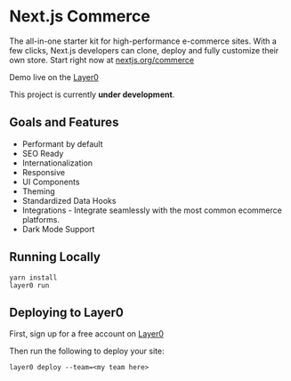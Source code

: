 # Next.js Commerce

The all-in-one starter kit for high-performance e-commerce sites. With a few clicks, Next.js developers can clone, deploy and fully customize their own store.
Start right now at [nextjs.org/commerce](https://nextjs.org/commerce)

Demo live on the [Layer0](https://layer0-docs-nextjs-commerce-default.moovweb-edge.io/)

This project is currently <b>under development</b>.

## Goals and Features

- Performant by default
- SEO Ready
- Internationalization
- Responsive
- UI Components
- Theming
- Standardized Data Hooks
- Integrations - Integrate seamlessly with the most common ecommerce platforms.
- Dark Mode Support

## Running Locally

```
yarn install
layer0 run
```

## Deploying to Layer0

First, sign up for a free account on [Layer0](https://app.layer0.co/signup)

Then run the following to deploy your site:

```
layer0 deploy --team=<my team here>
```
